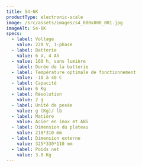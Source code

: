```yaml
---
title: S4-6K
productType: electronic-scale
image: /src/assets/images/s4_800x800_001.jpg
imageAlt: S4-6K
specs:
  - label: Voltage
    value: 220 V, 1-phase
  - label: Batterie
    value: 6 V, 4 Ah
  - value: 160 h, sans lumière
    label: Durée de la batterie
  - label: Température optimale de fonctionnement
    value: -10 à 40 C
  - label: Capacité
    value: 6 Kg
  - label: Résolution
    value: 2 g
  - label: Unité de pesée
    value: g (Kg)/ lb
  - label: Matière
    value: Acier en inox et ABS
  - label: Dimension du plateau
    value: 210*310 mm
  - label: Dimension externe
    value: 325*330*110 mm
  - label: Poids net
    value: 3.8 Kg
---
```

